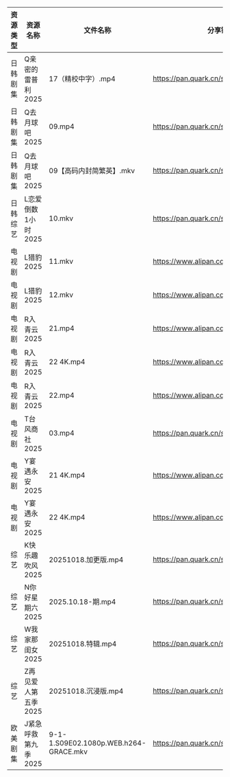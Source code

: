 | 资源类型 | 资源名称         | 文件名称                                  | 分享链接                                 | 更新时间                |
| ---- | ------------ | ------------------------------------- | ------------------------------------ | ------------------- |
| 日韩剧集 | Q亲密的雷普利2025  | 17（精校中字）.mp4                          | https://pan.quark.cn/s/8cb9fd7634af  | 2025-10-18 12:24:02 |
| 日韩剧集 | Q去月球吧2025    | 09.mp4                                | https://pan.quark.cn/s/a1632c441381  | 2025-10-18 12:24:22 |
| 日韩剧集 | Q去月球吧2025    | 09【高码内封简繁英】.mkv                       | https://pan.quark.cn/s/a1632c441381  | 2025-10-18 12:24:17 |
| 日韩综艺 | L恋爱倒数1小时2025 | 10.mkv                                | https://pan.quark.cn/s/8e32fe75dba6  | 2025-10-18 12:31:05 |
| 电视剧  | L猎豹2025      | 11.mkv                                | https://www.alipan.com/s/XWdZ5WKRyHt | 2025-10-18 20:04:14 |
| 电视剧  | L猎豹2025      | 12.mkv                                | https://www.alipan.com/s/XWdZ5WKRyHt | 2025-10-18 20:04:13 |
| 电视剧  | R入青云2025     | 21.mp4                                | https://www.alipan.com/s/7kV94cu2ZMy | 2025-10-18 20:04:23 |
| 电视剧  | R入青云2025     | 22 4K.mp4                             | https://www.alipan.com/s/7kV94cu2ZMy | 2025-10-18 19:04:14 |
| 电视剧  | R入青云2025     | 22.mp4                                | https://www.alipan.com/s/7kV94cu2ZMy | 2025-10-18 20:04:22 |
| 电视剧  | T台风商社2025    | 03.mp4                                | https://pan.quark.cn/s/40f858c07981  | 2025-10-18 22:24:41 |
| 电视剧  | Y宴遇永安2025    | 21 4K.mp4                             | https://www.alipan.com/s/VE78Z2R4ZAM | 2025-10-18 19:04:52 |
| 电视剧  | Y宴遇永安2025    | 22 4K.mp4                             | https://www.alipan.com/s/VE78Z2R4ZAM | 2025-10-18 20:04:55 |
| 综艺   | K快乐趣吹风2025   | 20251018.加更版.mp4                      | https://pan.quark.cn/s/2e73ee655d53  | 2025-10-18 12:30:47 |
| 综艺   | N你好星期六2025   | 2025.10.18-期.mp4                      | https://pan.quark.cn/s/7470ba1e3c80  | 2025-10-18 21:30:39 |
| 综艺   | W我家那闺女2025   | 20251018.特辑.mp4                       | https://pan.quark.cn/s/382e9ca0c203  | 2025-10-18 16:32:12 |
| 综艺   | Z再见爱人第五季2025 | 20251018.沉浸版.mp4                      | https://pan.quark.cn/s/d766fb166df6  | 2025-10-18 16:33:40 |
| 欧美剧集 | J紧急呼救第九季2025 | 9-1-1.S09E02.1080p.WEB.h264-GRACE.mkv | https://pan.quark.cn/s/434ae231f0c8  | 2025-10-18 01:21:51 |

